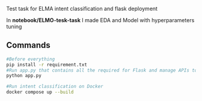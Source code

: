 Test task for ELMA intent classification and flask deployment

In **notebook/ELMO-tesk-task** I made EDA and Model with hyperparameters tuning
## Commands
```.bash
#Before everything
pip install -r requirement.txt
#Run app.py that contains all the required for Flask and manage APIs to deploy intent classification
python app.py

#Run intent classification on Docker
docker compose up --build
